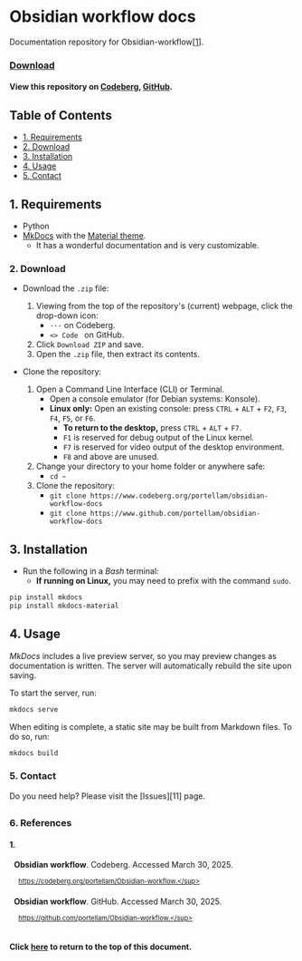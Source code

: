 # Obsidian workflow docs
Documentation repository for Obsidian-workflow[[1](#1)].

### [Download](#2-download)
#### View this repository on [Codeberg][01], [GitHub][02].
[01]: https://codeberg.org/portellam/obsidian-workflow-docs
[02]: https://github.com/portellam/obsidian-workflow-docs
##

## Table of Contents
- [1. Requirements](#1-requirements)
- [2. Download](#2-download)
- [3. Installation](#3-installation)
- [4. Usage](#4-usage)
- [5. Contact](#5-contact)

## 1. Requirements
- Python
- [MkDocs](https://www.mkdocs.org/) with the [Material theme](https://squidfunk.github.io/mkdocs-material/).
  - It has a wonderful documentation and is very customizable.

### 2. Download
- Download the `.zip` file:
    1. Viewing from the top of the repository's (current) webpage, click the
        drop-down icon:
        - `···` on Codeberg.
        - `<> Code ` on GitHub.
    2. Click `Download ZIP` and save.
    3. Open the `.zip` file, then extract its contents.

- Clone the repository:
    1. Open a Command Line Interface (CLI) or Terminal.
        - Open a console emulator (for Debian systems: Konsole).
        - **Linux only:** Open an existing console: press `CTRL` + `ALT` + `F2`,
        `F3`, `F4`, `F5`, or `F6`.
            - **To return to the desktop,** press `CTRL` + `ALT` + `F7`.
            - `F1` is reserved for debug output of the Linux kernel.
            - `F7` is reserved for video output of the desktop environment.
            - `F8` and above are unused.
    2. Change your directory to your home folder or anywhere safe:
        - `cd ~`
    3. Clone the repository:
        - `git clone https://www.codeberg.org/portellam/obsidian-workflow-docs`
        - `git clone https://www.github.com/portellam/obsidian-workflow-docs`

## 3. Installation
- Run the following in a *Bash* terminal:
  - **If running on Linux,** you may need to prefix with the command `sudo`.
```bash
pip install mkdocs
pip install mkdocs-material
```

## 4. Usage
*MkDocs* includes a live preview server, so you may preview changes as documentation is written.
The server will automatically rebuild the site upon saving.

To start the server, run:
```bash
mkdocs serve
```

When editing is complete, a static site may be built from Markdown files. To do so, run:
```bash
mkdocs build
```
### 5. Contact
Do you need help? Please visit the [Issues][11] page.

[51]: https://github.com/portellam/Obsidian-workflow-docs/issues
##

### 6. References
#### 1.
&nbsp;&nbsp;**Obsidian workflow**. Codeberg. Accessed March 30, 2025.

&nbsp;&nbsp;&nbsp;&nbsp;<sup>https://codeberg.org/portellam/Obsidian-workflow.</sup>

&nbsp;&nbsp;**Obsidian workflow**. GitHub. Accessed March 30, 2025.

&nbsp;&nbsp;&nbsp;&nbsp;<sup>https://github.com/portellam/Obsidian-workflow.</sup>
##

#### Click [here](#obsidian-workflow-docs) to return to the top of this document.